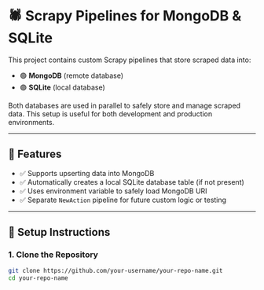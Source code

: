 # 🕷️ Scrapy Pipelines for MongoDB & SQLite

This project contains custom Scrapy pipelines that store scraped data into:

- 🟢 **MongoDB** (remote database)
- 🟣 **SQLite** (local database)

Both databases are used in parallel to safely store and manage scraped data. This setup is useful for both development and production environments.

---

## 🔧 Features

- ✅ Supports upserting data into MongoDB
- ✅ Automatically creates a local SQLite database table (if not present)
- ✅ Uses environment variable to safely load MongoDB URI
- ✅ Separate `NewAction` pipeline for future custom logic or testing

---

## 🚀 Setup Instructions

### 1. Clone the Repository

```bash
git clone https://github.com/your-username/your-repo-name.git
cd your-repo-name
